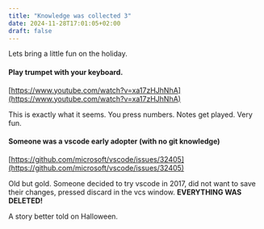 ```yaml
---
title: "Knowledge was collected 3"
date: 2024-11-28T17:01:05+02:00
draft: false
---
```


Lets bring a little fun on the holiday.

#### Play trumpet with your keyboard.

[https://www.youtube.com/watch?v=xa17zHJhNhA](https://www.youtube.com/watch?v=xa17zHJhNhA)

This is exactly what it seems. You press numbers. Notes get played. Very fun.

#### Someone was a vscode early adopter (with no git knowledge)

[https://github.com/microsoft/vscode/issues/32405](https://github.com/microsoft/vscode/issues/32405)

Old but gold. Someone decided to try vscode in 2017, did not want to save their changes, pressed discard in the vcs window. **EVERYTHING WAS DELETED!**

A story better told on Halloween.

